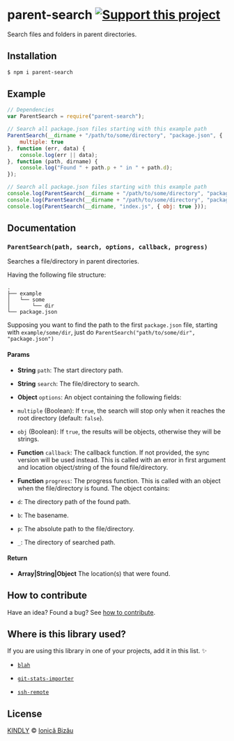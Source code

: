 # parent-search [![Support this project][donate-now]][paypal-donations]

Search files and folders in parent directories.

## Installation

```sh
$ npm i parent-search
```

## Example

```js
// Dependencies
var ParentSearch = require("parent-search");

// Search all package.json files starting with this example path
ParentSearch(__dirname + "/path/to/some/directory", "package.json", {
    multiple: true
}, function (err, data) {
    console.log(err || data);
}, function (path, dirname) {
    console.log("Found " + path.p + " in " + path.d);
});

// Search all package.json files starting with this example path
console.log(ParentSearch(__dirname + "/path/to/some/directory", "package.json", { multiple: true }));
console.log(ParentSearch(__dirname + "/path/to/some/directory", "package.json"));
console.log(ParentSearch(__dirname, "index.js", { obj: true }));
```

## Documentation

### `ParentSearch(path, search, options, callback, progress)`
Searches a file/directory in parent directories.

Having the following file structure:

```
.
├── example
│   └── some
│       └── dir
└── package.json
```

Supposing you want to find the path to the first `package.json`
file, starting with `example/some/dir`, just do
`ParentSearch("path/to/some/dir", "package.json")`

#### Params
- **String** `path`: The start directory path.
- **String** `search`: The file/directory to search.
- **Object** `options`: An object containing the following fields:
 - `multiple` (Boolean): If `true`, the search will stop only when it reaches the root directory (default: `false`).
 - `obj` (Boolean): If `true`, the results will be objects, otherwise they will be strings.
- **Function** `callback`: The callback function. If not provided, the sync version will be used instead. This is called with an error
in first argument and location object/string of the found file/directory.
- **Function** `progress`: The progress function. This is called with an object when the file/directory is found. The object contains:

 - `d`: The directory path of the found path.
 - `b`: The basename.
 - `p`: The absolute path to the file/directory.
 - `_`: The directory of searched path.

#### Return
- **Array|String|Object** The location(s) that were found.

## How to contribute
Have an idea? Found a bug? See [how to contribute][contributing].

## Where is this library used?
If you are using this library in one of your projects, add it in this list. :sparkles:

 - [`blah`](https://github.com/IonicaBizau/blah)

 - [`git-stats-importer`](https://github.com/IonicaBizau/git-stats-importer)

 - [`ssh-remote`](https://github.com/IonicaBizau/ssh-remote)

## License

[KINDLY][license] © [Ionică Bizău][website]

[license]: http://ionicabizau.github.io/kindly-license/?author=Ionic%C4%83%20Biz%C4%83u%20%3Cbizauionica@gmail.com%3E&year=2015

[website]: http://ionicabizau.net
[paypal-donations]: https://www.paypal.com/cgi-bin/webscr?cmd=_s-xclick&hosted_button_id=RVXDDLKKLQRJW
[donate-now]: http://i.imgur.com/6cMbHOC.png

[contributing]: /CONTRIBUTING.md
[docs]: /DOCUMENTATION.md